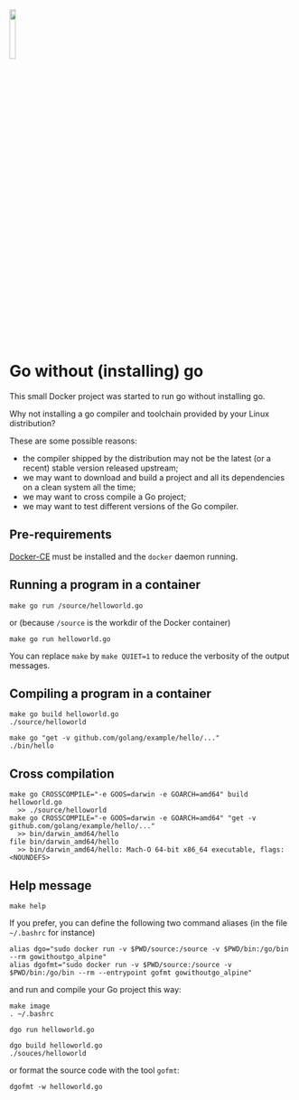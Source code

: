 <img width="15%" src="https://raw.github.com/golang-samples/gopher-vector/master/gopher.png"/>

# Go without (installing) go

This small Docker project was started to run go without installing go.

Why not installing a go compiler and toolchain provided by your Linux distribution?

These are some possible reasons:

 * the compiler shipped by the distribution may not be the latest (or a recent) stable version released upstream;
 * we may want to download and build a project and all its dependencies on a clean system all the time;
 * we may want to cross compile a Go project;
 * we may want to test different versions of the Go compiler.

## Pre-requirements

[Docker-CE][docker-ce] must be installed and the `docker` daemon running.

## Running a program in a container

    make go run /source/helloworld.go

or (because `/source` is the workdir of the Docker container)

    make go run helloworld.go

You can replace `make` by `make QUIET=1` to reduce the verbosity of the output messages.

## Compiling a program in a container

    make go build helloworld.go
    ./source/helloworld

    make go "get -v github.com/golang/example/hello/..."
    ./bin/hello

## Cross compilation

    make go CROSSCOMPILE="-e GOOS=darwin -e GOARCH=amd64" build helloworld.go
      >> ./source/helloworld
    make go CROSSCOMPILE="-e GOOS=darwin -e GOARCH=amd64" "get -v github.com/golang/example/hello/..."
      >> bin/darwin_amd64/hello
    file bin/darwin_amd64/hello
      >> bin/darwin_amd64/hello: Mach-O 64-bit x86_64 executable, flags:<NOUNDEFS>

## Help message

    make help

If you prefer, you can define the following two command aliases (in the file `~/.bashrc` for instance)

    alias dgo="sudo docker run -v $PWD/source:/source -v $PWD/bin:/go/bin --rm gowithoutgo_alpine"
    alias dgofmt="sudo docker run -v $PWD/source:/source -v $PWD/bin:/go/bin --rm --entrypoint gofmt gowithoutgo_alpine"

and run and compile your Go project this way:

    make image
    . ~/.bashrc

    dgo run helloworld.go
    
    dgo build helloworld.go
    ./souces/helloworld

or format the source code with the tool `gofmt`:

    dgofmt -w helloworld.go

[docker-ce]: https://www.docker.com/community-edition/
